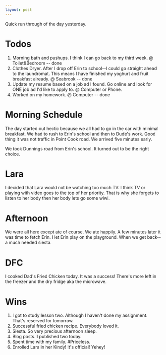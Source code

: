 ```yaml
---
layout: post
---
```

Quick run through of the day yesterday. 

# Todos
1. Morning bath and pushups. I think I can go back to my third week. @ Toilet&Bedroom -- done
2. Clothes Dryer. After I drop off Erin to school--I could go straight ahead to the laundromat. This means I have finished my yoghurt and fruit breakfast already. @ Seabrook -- done
3. Update my resume based on a job ad I found. Go online and look for ONE job ad I'd like to apply to. @ Computer or Phone.
4. Worked on my homework. @ Computer -- done

# Morning Schedule
The day started out hectic because we all had to go in the car with minimal breakfast. We had to rush to Erin's school and then to Dude's work. Good thing it was not traffic in Point Cook road. We arrived five minutes early. 

We took Dunnings road from Erin's school. It turned out to be the right choice.

# Lara
I decided that Lara would not be watching too much TV. I think TV or playing with video goes to the top of her priority. That is why she forgets to listen to her body then her body lets go some wiwi. 

# Afternoon
We were all here except ate of course. We ate happily. A few minutes later it was time to fetch Erin. I let Erin play on the playground. When we get back--a much needed siesta.

# DFC
I cooked Dad's Fried Chicken today. It was a success! There's more left in the freezer and the dry fridge aka the microwave.

# Wins
1. I got to study lesson two. Although I haven't done my assignment. That's reserved for tomorrow.
2. Successful fried chicken recipe. Everybody loved it.
3. Siesta. So very precious afternoon sleep.
4. Blog posts. I published two today.
5. Spent time with my family. #Priceless.
6. Enrolled Lara in her Kindy! It's official! Yehey!

